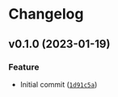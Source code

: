 # Changelog

<!--next-version-placeholder-->

## v0.1.0 (2023-01-19)
### Feature
* Initial commit ([`1d91c5a`](https://github.com/kroimon/skyrc-ble/commit/1d91c5a3cab17631147c8cdde7a87057729645fe))
